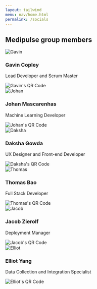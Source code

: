 ```yaml
---
layout: tailwind
menu: nav/home.html
permalink: /socials
---
```


<head>
  <meta charset="UTF-8" />
  <meta name="viewport" content="width=device-width, initial-scale=1.0" />
  <title>Connect with Medipulse!</title>
  <script src="https://cdn.tailwindcss.com"></script>
</head>
<body class="bg-slate-50 min-h-screen flex flex-col items-center justify-center p-6 space-y-10">

  <!-- Header -->
  <h2 class="text-3xl font-bold text-purple-600 text-center mb-16">Medipulse group members</h2>

  <!-- Member Cards -->
  <div class="grid grid-cols-1 sm:grid-cols-2 lg:grid-cols-3 gap-8 w-full max-w-6xl">
    <div class="bg-white rounded-2xl border border-indigo-200 shadow-lg p-6 flex flex-col items-center space-y-4 hover:shadow-xl transition-shadow duration-300">
      <img src="{{site.baseurl}}/images/gavin.jpg" alt="Gavin" class="w-28 h-28 object-cover rounded-full border-4 border-indigo-200 shadow" />
      <h3 class="text-xl font-semibold text-indigo-600">Gavin Copley</h3>
      <p class="text-slate-600 text-center">Lead Developer and Scrum Master</p>
      <div class="mt-2 p-2 bg-indigo-50 rounded-lg">
        <img src="{{site.baseurl}}/images/gavin_vcard.png" alt="Gavin's QR Code" class="w-24 h-24" />
      </div>
    </div>
    <div class="bg-white rounded-2xl border border-blue-200 shadow-lg p-6 flex flex-col items-center space-y-4 hover:shadow-xl transition-shadow duration-300">
      <img src="{{site.baseurl}}/images/johan.jpg" alt="Johan" class="w-28 h-28 object-cover rounded-full border-4 border-blue-200 shadow" />
      <h3 class="text-xl font-semibold text-blue-600">Johan Mascarenhas</h3>
      <p class="text-slate-600 text-center">Machine Learning Developer</p>
      <div class="mt-2 p-2 bg-blue-50 rounded-lg">
        <img src="https://api.qrserver.com/v1/create-qr-code/?size=100x100&data=placeholder-johan" alt="Johan's QR Code" class="w-24 h-24" />
      </div>
    </div>
    <div class="bg-white rounded-2xl border border-violet-200 shadow-lg p-6 flex flex-col items-center space-y-4 hover:shadow-xl transition-shadow duration-300">
      <img src="{{site.baseurl}}/images/daksha.jpg" alt="Daksha" class="w-28 h-28 object-cover rounded-full border-4 border-violet-200 shadow" />
      <h3 class="text-xl font-semibold text-violet-600">Daksha Gowda</h3>
      <p class="text-slate-600 text-center">UX Designer and Front-end Developer</p>
      <div class="mt-2 p-2 bg-violet-50 rounded-lg">
        <img src="https://api.qrserver.com/v1/create-qr-code/?size=100x100&data=placeholder-daksha" alt="Daksha's QR Code" class="w-24 h-24" />
      </div>
    </div>
    <div class="bg-white rounded-2xl border border-purple-200 shadow-lg p-6 flex flex-col items-center space-y-4 hover:shadow-xl transition-shadow duration-300">
      <img src="{{site.baseurl}}/images/thomas.jpg" alt="Thomas" class="w-28 h-28 object-cover rounded-full border-4 border-purple-200 shadow" />
      <h3 class="text-xl font-semibold text-purple-600">Thomas Bao</h3>
      <p class="text-slate-600 text-center">Full Stack Developer</p>
      <div class="mt-2 p-2 bg-purple-50 rounded-lg">
        <img src="https://api.qrserver.com/v1/create-qr-code/?size=100x100&data=placeholder-thomas" alt="Thomas's QR Code" class="w-24 h-24" />
      </div>
    </div>
    <div class="bg-white rounded-2xl border border-sky-200 shadow-lg p-6 flex flex-col items-center space-y-4 hover:shadow-xl transition-shadow duration-300">
      <img src="{{site.baseurl}}/images/jacob.JPG" alt="Jacob" class="w-28 h-28 object-cover rounded-full border-4 border-sky-200 shadow" />
      <h3 class="text-xl font-semibold text-sky-600">Jacob Zierolf</h3>
      <p class="text-slate-600 text-center">Deployment Manager</p>
      <div class="mt-2 p-2 bg-sky-50 rounded-lg">
        <img src="https://api.qrserver.com/v1/create-qr-code/?size=100x100&data=placeholder-jacob" alt="Jacob's QR Code" class="w-24 h-24" />
      </div>
    </div>
    <div class="bg-white rounded-2xl border border-cyan-200 shadow-lg p-6 flex flex-col items-center space-y-4 hover:shadow-xl transition-shadow duration-300">
      <img src="{{site.baseurl}}/images/elliot.jpg" alt="Elliot" class="w-28 h-28 object-cover rounded-full border-4 border-cyan-200 shadow" />
      <h3 class="text-xl font-semibold text-cyan-600">Elliot Yang</h3>
      <p class="text-slate-600 text-center">Data Collection and Integration Specialist</p>
      <div class="mt-2 p-2 bg-cyan-50 rounded-lg">
        <img src="https://api.qrserver.com/v1/create-qr-code/?size=100x100&data=placeholder-elliot" alt="Elliot's QR Code" class="w-24 h-24" />
      </div>
    </div>
  </div>
</body>

